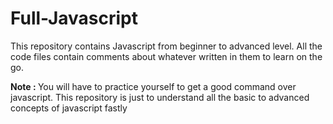 # Full-Javascript
This repository contains Javascript from beginner to advanced level. All the code files contain comments about whatever written in them to learn on the go.

<strong style="">
  Note :
</strong>
  You will have to practice yourself to get a good command over javascript. This repository is just to understand all the basic to advanced concepts of   javascript fastly 
